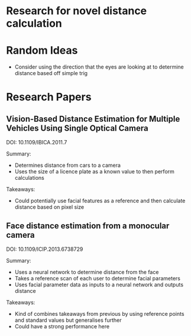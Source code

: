 # Research for novel distance calculation

# Random Ideas

- Consider using the direction that the eyes are looking at to determine distance based off simple trig

# Research Papers

## Vision-Based Distance Estimation for Multiple Vehicles Using Single Optical Camera

DOI: 10.1109/IBICA.2011.7

Summary:

- Determines distance from cars to a camera
- Uses the size of a licence plate as a known value to then perform calculations

Takeaways:
- Could potentially use facial features as a reference and then calculate distance based on pixel size


## Face distance estimation from a monocular camera

DOI: 10.1109/ICIP.2013.6738729

Summary: 

- Uses a neural network to determine distance from the face
- Takes a reference scan of each user to determine facial parameters
- Uses facial parameter data as inputs to a neural network and outputs distance

Takeaways:

- Kind of combines takeaways from previous by using reference points and standard values but generalises further
- Could have a strong performance here
